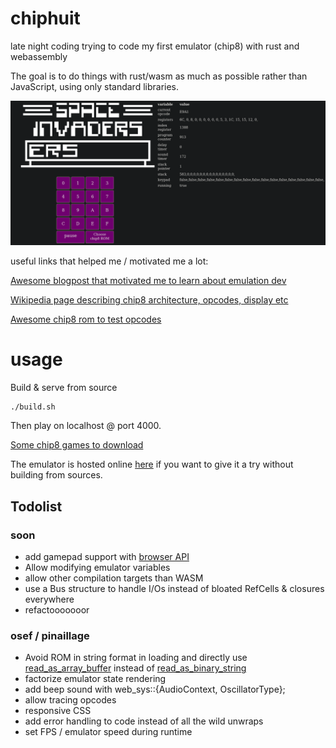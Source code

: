 # chiphuit

late night coding trying to code my first emulator (chip8) with rust and webassembly

The goal is to do things with rust/wasm as much as possible rather than JavaScript, using only standard libraries.

![The emulator running](example.png)

useful links that helped me / motivated me a lot:

[Awesome blogpost that motivated me to learn about emulation dev](https://multigesture.net/articles/how-to-write-an-emulator-chip-8-interpreter/)

[Wikipedia page describing chip8 architecture, opcodes, display etc](https://en.wikipedia.org/wiki/CHIP-8)

[Awesome chip8 rom to test opcodes](https://github.com/corax89/chip8-test-rom)

# usage

Build & serve from source

```
./build.sh
```

Then play on localhost @ port 4000.

[Some chip8 games to download](https://github.com/kripod/chip8-roms/tree/master/games)

The emulator is hosted online [here](https://chiphuit.glitch.me/) if you want to give it a try without building from sources.

## Todolist

### soon

- add gamepad support with [browser API](https://rustwasm.github.io/wasm-bindgen/api/web_sys/struct.GamepadEvent.html)
- Allow modifying emulator variables
- allow other compilation targets than WASM
- use a Bus structure to handle I/Os instead of bloated RefCells & closures everywhere
- refactooooooor

### osef / pinaillage

- Avoid ROM in string format in loading and directly use [read_as_array_buffer](https://rustwasm.github.io/wasm-bindgen/api/web_sys/struct.FileReader.html#method.read_as_array_buffer) instead of [read_as_binary_string](https://rustwasm.github.io/wasm-bindgen/api/web_sys/struct.FileReader.html#method.read_as_binary_string)
- factorize emulator state rendering
- add beep sound with web_sys::{AudioContext, OscillatorType};
- allow tracing opcodes
- responsive CSS
- add error handling to code instead of all the wild unwraps
- set FPS / emulator speed during runtime
